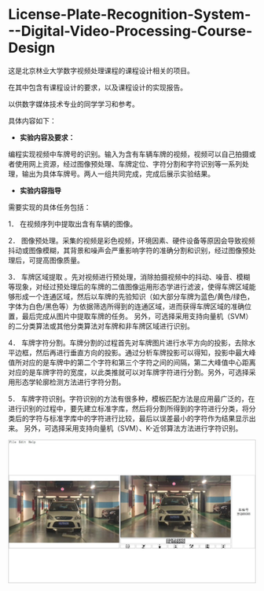 # License-Plate-Recognition-System---Digital-Video-Processing-Course-Design
这是北京林业大学数字视频处理课程的课程设计相关的项目。

在其中包含有课程设计的要求，以及课程设计的实现报告。

以供数字媒体技术专业的同学学习和参考。



具体内容如下：



- **实验内容及要求：**

编程实现视频中车牌号的识别。输入为含有车辆车牌的视频，视频可以自己拍摄或者使用网上资源，经过图像预处理、车牌定位、字符分割和字符识别等一系列处理，输出为具体车牌号。两人一组共同完成，完成后展示实验结果。

- **实验内容指导**

需要实现的具体任务包括：

1． 在视频序列中提取出含有车辆的图像。

2． 图像预处理。采集的视频是彩色视频，环境因素、硬件设备等原因会导致视频抖动或图像模糊，其背景和噪声会严重影响字符的准确分割和识别，经过图像预处理后，可提高图像质量。 

3． 车牌区域提取 。先对视频进行预处理，消除拍摄视频中的抖动、噪音、模糊等现象，对经过预处理后的车牌的二值图像运用形态学进行滤波，使得车牌区域能够形成一个连通区域，然后以车牌的先验知识（如大部分车牌为蓝色/黄色/绿色，字体为白色/黑色等）为依据筛选所得到的连通区域，进而获得车牌区域的准确位置，最后完成从图片中提取车牌的任务。 另外，可选择采用支持向量机（SVM）的二分类算法或其他分类算法对车牌和非车牌区域进行识别。

4． 车牌字符分割。车牌分割的过程首先对车牌图片进行水平方向的投影，去除水平边框，然后再进行垂直方向的投影。通过分析车牌投影可以得知，投影中最大峰值所对应的是车牌中的第二个字符和第三个字符之间的间隔，第二大峰值中心距离对应的是车牌字符的宽度，以此类推就可以对车牌字符进行分割。另外，可选择采用形态学轮廓检测方法进行字符分割。

5． 车牌字符识别。字符识别的方法有很多种，模板匹配方法是应用最广泛的，在进行识别的过程中，要先建立标准字库，然后将分割所得到的字符进行分类，将分类后的字符与标准字库中的字符进行比较，最后以误差最小的字符作为结果显示出来。 另外，可选择采用支持向量机（SVM）、K-近邻算法方法进行字符识别。

![image-20250903174531068](img/result.png)
